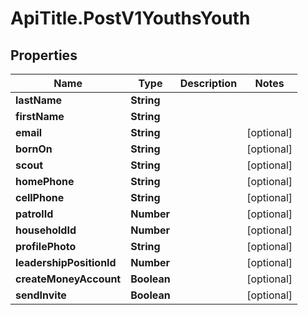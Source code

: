 # ApiTitle.PostV1YouthsYouth

## Properties

Name | Type | Description | Notes
------------ | ------------- | ------------- | -------------
**lastName** | **String** |  | 
**firstName** | **String** |  | 
**email** | **String** |  | [optional] 
**bornOn** | **String** |  | [optional] 
**scout** | **String** |  | [optional] 
**homePhone** | **String** |  | [optional] 
**cellPhone** | **String** |  | [optional] 
**patrolId** | **Number** |  | [optional] 
**householdId** | **Number** |  | [optional] 
**profilePhoto** | **String** |  | [optional] 
**leadershipPositionId** | **Number** |  | [optional] 
**createMoneyAccount** | **Boolean** |  | [optional] 
**sendInvite** | **Boolean** |  | [optional] 


